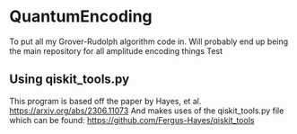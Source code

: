 # QuantumEncoding
To put all my Grover-Rudolph algorithm code in. Will probably end up being the main repository for all amplitude encoding things
Test
## Using qiskit_tools.py
This program is based off the paper by Hayes, et al.
https://arxiv.org/abs/2306.11073
And makes uses of the qiskit_tools.py file which can be found:
https://github.com/Fergus-Hayes/qiskit_tools
